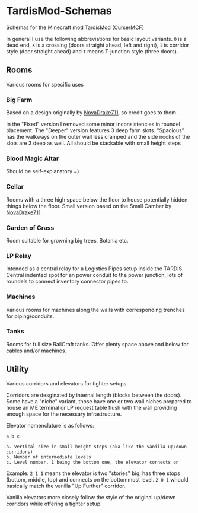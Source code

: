 # TardisMod-Schemas
Schemas for the Minecraft mod TardisMod ([Curse](http://www.curse.com/mc-mods/minecraft/230170-tardis-mod)/[MCF](http://www.minecraftforum.net/forums/mapping-and-modding/minecraft-mods/2420176-tardis-mod-updated-to-v0-99-on-13-08-2015))

In general I use the following abbreviations for basic layout variants. `O` is a dead end, `X` is a crossing (doors straight ahead, left and right), `I` is corridor style (door straight ahead) and `T` means T-junction style (three doors).

## Rooms
Various rooms for specific uses

### Big Farm
Based on a design originally by [NovaDrake711](http://www.minecraftforum.net/forums/mapping-and-modding/minecraft-mods/2420176-tardis-mod-updated-to-v0-99-on-13-08-2015?comment=1178), so credit goes to them.

In the "Fixed" version I removed some minor inconsistencies in roundel placement. The "Deeper" version features 3 deep farm slots. "Spacious" has the walkways on the outer wall less cramped and the side nooks of the slots are 3 deep as well. All should be stackable with small height steps

### Blood Magic Altar
Should be self-explanatory =)

### Cellar
Rooms with a three high space below the floor to house potentially hidden things below the floor. Small version based on the Small Camber by [NovaDrake711](http://www.minecraftforum.net/forums/mapping-and-modding/minecraft-mods/2420176-tardis-mod-updated-to-v0-99-on-13-08-2015?comment=1178).

### Garden of Grass
Room suitable for growning big trees, Botania etc.

### LP Relay
Intended as a central relay for a Logistics Pipes setup inside the TARDIS. Central indented spot for an power conduit to the power junction, lots of roundels to connect inventory connector pipes to.

### Machines
Various rooms for machines along the walls with corresponding trenches for piping/conduits.

### Tanks
Rooms for full size RailCraft tanks. Offer plenty space above and below for cables and/or machines.


## Utility
Various corridors and elevators for tighter setups.

Corridors are desginated by internal length (blocks between the doors).
Some have a "niche" variant, those have one or two wall niches prepared to house an ME terminal or LP request table flush with the wall providing enough space for the necessary infrastructure.

Elevator nomenclature is as follows:

`a b c`

```
a. Vertical size in small height steps (aka like the vanilla up/down corridors)
b. Number of intermediate levels
c. Level number, 1 being the bottom one, the elevator connects on
```

Example: `2 1 1` means the elevator is two "stories" big, has three stops (bottom, middle, top) and connects on the bottommost level. `2 0 1` whould basically match the vanilla "Up Further" corridor.

Vanilla elevators more closely follow the style of the original up/down corridors while offering a tighter setup.

